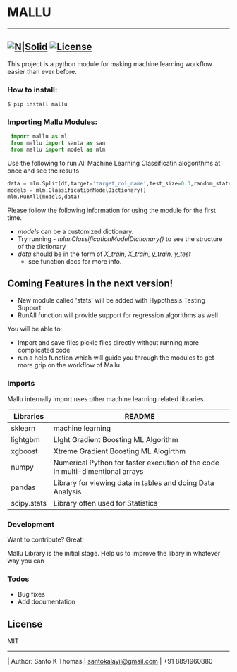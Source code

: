 # MALLU
---

[![N|Solid](https://www.python.org/static/community_logos/python-powered-w-70x28.png)](https://www.python.org/)
[![License](https://img.shields.io/badge/license-MIT-green.svg?style=flat)](https://github.com/santokalayil/mallu/blob/master/README.md)
---
This project is a python module for making machine learning workflow easier than ever before. 

### How to install:
```
$ pip install mallu
```
### Importing Mallu Modules:
```python
 import mallu as ml
 from mallu import santa as san
 from mallu import model as mlm
```
Use the following to run All Machine Learning Classificatin alogorithms at once and see the results
```python
data = mlm.Split(df,target='target_col_name',test_size=0.3,random_state=8)
models = mlm.ClassificationModelDictionary()
mlm.RunAll(models,data)
```
Please follow the following information for using the module for the first time.
- *models* can be a customized dictionary. 
- Try running  - *mlm.ClassificationModelDictionary()* to see the structure of the dictionary
- *data* should be in the form of *X_train, X_train, y_train, y_test*
  - see function docs for more info.


## Coming Features in the next version!

  - New module called 'stats' will be added with Hypothesis Testing Support
  - RunAll function will provide support for regression algorithms as well


You will be able to:
  - Import and save files pickle files directly without running more complicated code
  - run a help function which will guide you through the modules to get more grip on the workflow of Mallu.



### Imports

Mallu internally import uses other machine learning related libraries.

| Libraries | README |
| ------ | ------ |
| sklearn | machine learning |
| lightgbm | LIght Gradient Boosting ML Algorithm |
| xgboost | Xtreme Gradient Boosting ML Alogirthm |
| numpy | Numerical Python for faster execution of the code in multi-dimentional arrays |
| pandas | Library for viewing data in tables and doing Data Analysis |
| scipy.stats | Library often used for Statistics |


### Development

Want to contribute? Great!

Mallu Library is the initial stage. Help us to improve the libary in whatever way you can


### Todos

 - Bug fixes
 - Add documentation

License
----

MIT

---
| Author: Santo K Thomas | santokalayil@gmail.com | +91 8891960880

